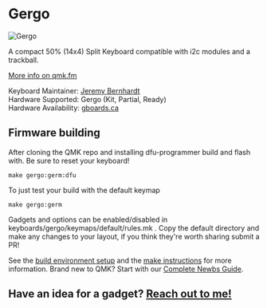# Gergo

![Gergo](https://cdn.pbrd.co/images/HVglSWD.jpg)

A compact 50% (14x4) Split Keyboard compatible with i2c modules and a trackball. 

[More info on qmk.fm](http://qmk.fm/gergo/)

Keyboard Maintainer: [Jeremy Bernhardt](https://github.com/germ)  
Hardware Supported: Gergo (Kit, Partial, Ready)   
Hardware Availability: [gboards.ca](http://gboards.ca)  

## Firmware building
After cloning the QMK repo and installing dfu-programmer build and flash with. Be sure to reset your keyboard!

    make gergo:germ:dfu

To just test your build with the default keymap
   
    make gergo:germ

Gadgets and options can be enabled/disabled in keyboards/gergo/keymaps/default/rules.mk . Copy the default directory and make any changes to your layout, if you think they're worth sharing submit a PR!

See the [build environment setup](https://docs.qmk.fm/#/getting_started_build_tools) and the [make instructions](https://docs.qmk.fm/#/getting_started_make_guide) for more information. Brand new to QMK? Start with our [Complete Newbs Guide](https://docs.qmk.fm/#/newbs).

## Have an idea for a gadget? [Reach out to me!](mailto:bernhardtjeremy@gmail.com)
